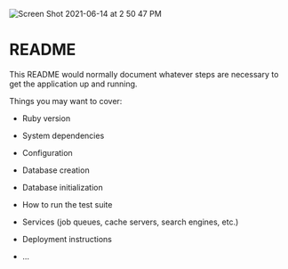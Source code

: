 ![Screen Shot 2021-06-14 at 2 50 47 PM](https://user-images.githubusercontent.com/17371250/121964354-49753e00-cd20-11eb-9718-aac19703a0cd.png)
# README

This README would normally document whatever steps are necessary to get the
application up and running.

Things you may want to cover:

* Ruby version

* System dependencies

* Configuration

* Database creation

* Database initialization

* How to run the test suite

* Services (job queues, cache servers, search engines, etc.)

* Deployment instructions

* ...

